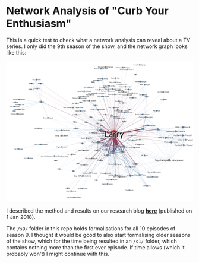 # Network Analysis of "Curb Your Enthusiasm"

This is a quick test to check what a network analysis can reveal about a TV series.
I only did the 9th season of the show, and the network graph looks like this:

![Curb Your Enthusiasm, Season 9, Network Graph](/s9/curb-season-9-network-graph-1024px.png)

I described the method and results on our research blog [**here**](http://weltliteratur.net/curb-your-enthusiasm-season-9-network-analysis/) (published on 1 Jan 2018).

The ```/s9/``` folder in this repo holds formalisations for all 10 episodes of season 9. I thought it would be good to also start formalising older seasons of the show, which for the time being resulted in an ```/s1/``` folder, which contains nothing more than the first ever episode. If time allows (which it probably won't) I might continue with this.
